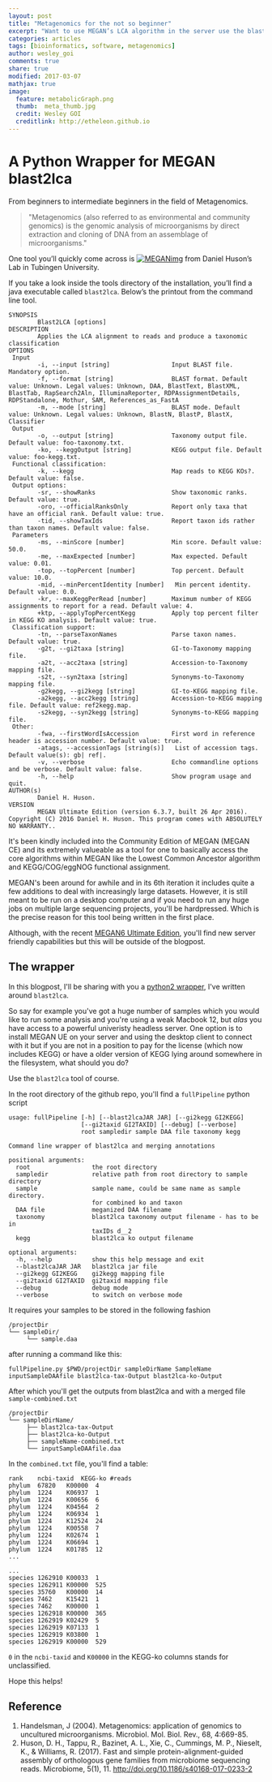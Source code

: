 ```yaml
---
layout: post
title: "Metagenomics for the not so beginner"
excerpt: "Want to use MEGAN’s LCA algorithm in the server use the blast2lca tool."
categories: articles
tags: [bioinformatics, software, metagenomics]
author: wesley_goi
comments: true
share: true
modified: 2017-03-07
mathjax: true
image:
  feature: metabolicGraph.png
  thumb:  meta_thumb.jpg
  credit: Wesley GOI
  creditlink: http://etheleon.github.io
---
```


# A Python Wrapper for MEGAN blast2lca

From beginners to intermediate beginners in the field of Metagenomics.

> "Metagenomics (also referred to as environmental and community genomics) is the genomic analysis of microorganisms by direct extraction and cloning of DNA from an assemblage of microorganisms."

One tool you’ll quickly come across is [![MEGANimg](http://megan.informatik.uni-tuebingen.de/uploads/default/original/1X/c3b77ecaaa6f3b8f4c71d45f070a3a6b9952605b.png)](http://ab.inf.uni-tuebingen.de/software/megan/) from Daniel Huson’s Lab in Tubingen University.

If you take a look inside the tools directory of the installation, you’ll find a java executable called `blast2lca`. Below’s the printout from the command line tool.

```
SYNOPSIS
        Blast2LCA [options]
DESCRIPTION
        Applies the LCA alignment to reads and produce a taxonomic classification
OPTIONS
 Input  
        -i, --input [string]                 Input BLAST file. Mandatory option.
        -f, --format [string]                BLAST format. Default value: Unknown. Legal values: Unknown, DAA, BlastText, BlastXML, BlastTab, RapSearch2Aln, IlluminaReporter, RDPAssignmentDetails, RDPStandalone, Mothur, SAM, References_as_FastA
        -m, --mode [string]                  BLAST mode. Default value: Unknown. Legal values: Unknown, BlastN, BlastP, BlastX, Classifier
 Output  
        -o, --output [string]                Taxonomy output file. Default value: foo-taxonomy.txt.
        -ko, --keggOutput [string]           KEGG output file. Default value: foo-kegg.txt.
 Functional classification:
        -k, --kegg                           Map reads to KEGG KOs?. Default value: false.
 Output options:
        -sr, --showRanks                     Show taxonomic ranks. Default value: true.
        -oro, --officialRanksOnly            Report only taxa that have an official rank. Default value: true.
        -tid, --showTaxIds                   Report taxon ids rather than taxon names. Default value: false.
 Parameters  
        -ms, --minScore [number]             Min score. Default value: 50.0.
        -me, --maxExpected [number]          Max expected. Default value: 0.01.
        -top, --topPercent [number]          Top percent. Default value: 10.0.
        -mid, --minPercentIdentity [number]   Min percent identity. Default value: 0.0.
        -kr, --maxKeggPerRead [number]       Maximum number of KEGG assignments to report for a read. Default value: 4.
        +ktp, --applyTopPercentKegg          Apply top percent filter in KEGG KO analysis. Default value: true.
 Classification support:
        -tn, --parseTaxonNames               Parse taxon names. Default value: true.
        -g2t, --gi2taxa [string]             GI-to-Taxonomy mapping file. 
        -a2t, --acc2taxa [string]            Accession-to-Taxonomy mapping file. 
        -s2t, --syn2taxa [string]            Synonyms-to-Taxonomy mapping file. 
        -g2kegg, --gi2kegg [string]          GI-to-KEGG mapping file. 
        -a2kegg, --acc2kegg [string]         Accession-to-KEGG mapping file. Default value: ref2kegg.map.
        -s2kegg, --syn2kegg [string]         Synonyms-to-KEGG mapping file. 
 Other:
        -fwa, --firstWordIsAccession         First word in reference header is accession number. Default value: true.
        -atags, --accessionTags [string(s)]   List of accession tags. Default value(s): gb| ref|.
        -v, --verbose                        Echo commandline options and be verbose. Default value: false.
        -h, --help                           Show program usage and quit.
AUTHOR(s)
        Daniel H. Huson.
VERSION
        MEGAN Ultimate Edition (version 6.3.7, built 26 Apr 2016).
Copyright (C) 2016 Daniel H. Huson. This program comes with ABSOLUTELY NO WARRANTY..
```

It's been kindly included into the Community Edition of MEGAN (MEGAN CE) and its extremely valueable as a tool for one to basically access the core algorithms within MEGAN like the Lowest Common Ancestor algorithm and KEGG/COG/eggNOG functional assignment.

MEGAN's been around for awhile and in its 6th iteration it includes quite a few additions to deal with increasingly large datasets. However, it is still meant to be run on a desktop computer and if you need to run any huge jobs on multiple large sequencing projects, you'll be hardpressed.
Which is the precise reason for this tool being written in the first place.

Although, with the recent [MEGAN6 Ultimate Edition](https://computomics.com/index.php/megan.html), you'll find new server friendly capabilities but this will be outside of the blogpost.

## The wrapper

In this blogpost, I'll be sharing with you a [python2 wrapper](https://github.com/etheleon/megan), I've written around `blast2lca`.

So say for example you've got a huge number of samples which you would like to run some analysis and you're using a weak Macbook 12, but _alas_ you have access to a powerful univeristy headless server.
One option is to install MEGAN UE on your server and using the desktop client to connect with it but if you are not
in a position to pay for the license (which now includes KEGG) or have a older version of KEGG lying around somewhere in the filesystem, what should you do?

Use the `blast2lca` tool of course.

In the root directory of the github repo, you'll find a `fullPipeline` python script

```
usage: fullPipeline [-h] [--blast2lcaJAR JAR] [--gi2kegg GI2KEGG]
                    [--gi2taxid GI2TAXID] [--debug] [--verbose]
                    root sampledir sample DAA file taxonomy kegg

Command line wrapper of blast2lca and merging annotations

positional arguments:
  root                 the root directory
  sampledir            relative path from root directory to sample directory
  sample               sample name, could be same name as sample directory.
                       for combined ko and taxon
  DAA file             meganized DAA filename
  taxonomy             blast2lca taxonomy output filename - has to be in
                       taxIDs d__2
  kegg                 blast2lca ko output filename

optional arguments:
  -h, --help           show this help message and exit
  --blast2lcaJAR JAR   blast2lca jar file
  --gi2kegg GI2KEGG    gi2kegg mapping file
  --gi2taxid GI2TAXID  gi2taxid mapping file
  --debug              debug mode
  --verbose            to switch on verbose mode
```

It requires your samples to be stored in the following fashion

```
/projectDir
└── sampleDir/
     └── sample.daa
```

after running a command like this:

```
fullPipeline.py $PWD/projectDir sampleDirName SampleName inputSampleDAAfile blast2lca-tax-Output blast2lca-ko-Output
```


After which you'll get the outputs from blast2lca and with a merged file `sample-combined.txt`

```
/projectDir
└── sampleDirName/
     ├── blast2lca-tax-Output
     ├── blast2lca-ko-Output
     ├── sampleName-combined.txt
     └── inputSampleDAAfile.daa
```

In the `combined.txt` file, you'll find a table:

```
rank    ncbi-taxid  KEGG-ko #reads
phylum  67820   K00000  4
phylum  1224    K06937  1
phylum  1224    K00656  6
phylum  1224    K04564  2
phylum  1224    K06934  1
phylum  1224    K12524  24
phylum  1224    K00558  7
phylum  1224    K02674  1
phylum  1224    K06694  1
phylum  1224    K01785  12
...

...
species 1262910 K00033  1
species 1262911 K00000  525
species 35760   K00000  14
species 7462    K15421  1
species 7462    K00000  1
species 1262918 K00000  365
species 1262919 K02429  5
species 1262919 K07133  1
species 1262919 K03800  1
species 1262919 K00000  529
```

`0` in the `ncbi-taxid` and `K00000` in the KEGG-ko columns stands for unclassified.

Hope this helps!

## Reference

1. Handelsman, J (2004). Metagenomics: application of genomics to uncultured microorganisms. Microbiol. Mol. Biol. Rev., 68, 4:669-85.
2. Huson, D. H., Tappu, R., Bazinet, A. L., Xie, C., Cummings, M. P., Nieselt, K., & Williams, R. (2017). Fast and simple protein-alignment-guided assembly of orthologous gene families from microbiome sequencing reads. Microbiome, 5(1), 11. http://doi.org/10.1186/s40168-017-0233-2
